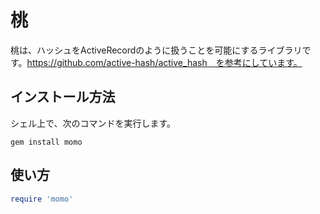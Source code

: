 # 桃

桃は、ハッシュをActiveRecordのように扱うことを可能にするライブラリです。https://github.com/active-hash/active_hash　を参考にしています。

## インストール方法

シェル上で、次のコマンドを実行します。

```console
gem install momo
```

## 使い方

```ruby
require 'momo'
```
